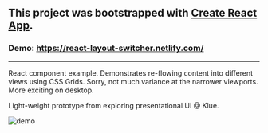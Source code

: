 This project was bootstrapped with [Create React App](https://github.com/facebookincubator/create-react-app).
---
### Demo: https://react-layout-switcher.netlify.com/
---

React component example. Demonstrates re-flowing content into different views using CSS Grids. Sorry, not much variance at the narrower viewports. More exciting on desktop.

Light-weight prototype from exploring presentational UI @ Klue.

![demo](https://github.com/jessekorzan/layout-switcher-react/blob/master/public/react-layout-switcher.001.gif "gif")
